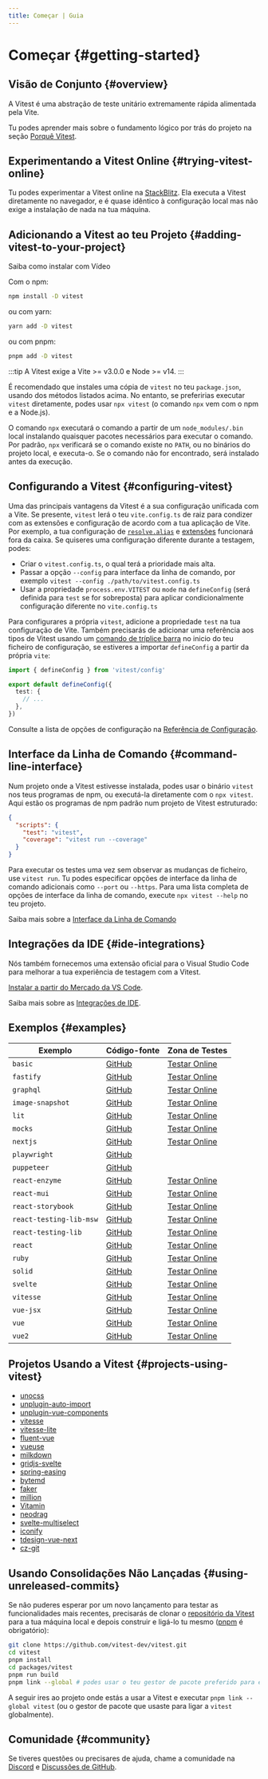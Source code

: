 ```yaml
---
title: Começar | Guia
---
```


# Começar {#getting-started}

## Visão de Conjunto {#overview}

A Vitest é uma abstração de teste unitário extremamente rápida alimentada pela Vite.

Tu podes aprender mais sobre o fundamento lógico por trás do projeto na seção [Porquê Vitest](/guide/why).

## Experimentando a Vitest Online {#trying-vitest-online}

Tu podes experimentar a Vitest online na [StackBlitz](https://vitest.new). Ela executa a Vitest diretamente no navegador, e é quase idêntico à configuração local mas não exige a instalação de nada na tua máquina.

## Adicionando a Vitest ao teu Projeto {#adding-vitest-to-your-project}

<CourseLink href="https://vueschool.io/lessons/how-to-install-vitest?friend=vueuse">Saiba como instalar com Vídeo</CourseLink>

Com o npm:

```bash
npm install -D vitest
```
ou com yarn:

```bash
yarn add -D vitest
```
ou com pnpm:

```bash
pnpm add -D vitest
```

:::tip
A Vitest exige a Vite >= v3.0.0 e Node >= v14.
:::

É recomendado que instales uma cópia de `vitest` no teu `package.json`, usando dos métodos listados acima. No entanto, se preferirias executar `vitest` diretamente, podes usar `npx vitest` (o comando `npx` vem com o npm e a Node.js).

O comando `npx` executará o comando a partir de um `node_modules/.bin` local instalando quaisquer pacotes necessários para executar o comando. Por padrão, `npx` verificará se o comando existe no `PATH`, ou no binários do projeto local, e executa-o. Se o comando não for encontrado, será instalado antes da execução.

## Configurando a Vitest {#configuring-vitest}

Uma das principais vantagens da Vitest é a sua configuração unificada com a Vite. Se presente, `vitest` lerá o teu `vite.config.ts` de raiz para condizer com as extensões e configuração de acordo com a tua aplicação de Vite. Por exemplo, a tua configuração de [`resolve.alias`](https://pt.vitejs.dev/config/shared-options#resolve-alias) e [extensões](https://pt.vitejs.dev/guide/using-plugins) funcionará fora da caixa. Se quiseres uma configuração diferente durante a testagem, podes:

- Criar o `vitest.config.ts`, o qual terá a prioridade mais alta.
- Passar a opção `--config` para interface da linha de comando, por exemplo `vitest --config ./path/to/vitest.config.ts`
- Usar a propriedade `process.env.VITEST` ou `mode` na `defineConfig` (será definida para `test` se for sobreposta) para aplicar condicionalmente configuração diferente no `vite.config.ts`

Para configurares a própria `vitest`, adicione a propriedade `test` na tua configuração de Vite. Também precisarás de adicionar uma referência aos tipos de Vitest usando um [comando de tríplice barra](https://www.typescriptlang.org/docs/handbook/triple-slash-directives.html#-reference-types-) no inicio do teu ficheiro de configuração, se estiveres a importar `defineConfig` a partir da própria `vite`:

```ts
import { defineConfig } from 'vitest/config'

export default defineConfig({
  test: {
    // ...
  },
})
```

Consulte a lista de opções de configuração na [Referência de Configuração](/config/).

## Interface da Linha de Comando {#command-line-interface}

Num projeto onde a Vitest estivesse instalada, podes usar o binário `vitest` nos teus programas de npm, ou executá-la diretamente com o `npx vitest`. Aqui estão os programas de npm padrão num projeto de Vitest estruturado:

<!-- prettier-ignore -->
```json
{
  "scripts": {
    "test": "vitest",
    "coverage": "vitest run --coverage"
  }
}
```

Para executar os testes uma vez sem observar as mudanças de ficheiro, use `vitest run`. Tu podes especificar opções de interface da linha de comando adicionais como `--port` ou `--https`. Para uma lista completa de opções de interface da linha de comando, execute `npx vitest --help` no teu projeto.

Saiba mais sobre a [Interface da Linha de Comando](/guide/cli)

## Integrações da IDE {#ide-integrations}

Nós também fornecemos uma extensão oficial para o Visual Studio Code para melhorar a tua experiência de testagem com a Vitest.

[Instalar a partir do Mercado da VS Code](https://marketplace.visualstudio.com/items?itemName=ZixuanChen.vitest-explorer).

Saiba mais sobre as [Integrações de IDE](/guide/ide).

## Exemplos {#examples}

| Exemplo | Código-fonte | Zona de Testes |
|---|---|---|
| `basic` | [GitHub](https://github.com/vitest-dev/vitest/tree/main/examples/basic) | [Testar Online](https://stackblitz.com/fork/github/vitest-dev/vitest/tree/main/examples/basic?initialPath=__vitest__) |
| `fastify` | [GitHub](https://github.com/vitest-dev/vitest/tree/main/examples/fastify) | [Testar Online](https://stackblitz.com/fork/github/vitest-dev/vitest/tree/main/examples/fastify?initialPath=__vitest__) |
| `graphql` | [GitHub](https://github.com/vitest-dev/vitest/tree/main/examples/graphql) | [Testar Online](https://stackblitz.com/fork/github/vitest-dev/vitest/tree/main/examples/graphql?initialPath=__vitest__) |
| `image-snapshot` | [GitHub](https://github.com/vitest-dev/vitest/tree/main/examples/image-snapshot) | [Testar Online](https://stackblitz.com/fork/github/vitest-dev/vitest/tree/main/examples/image-snapshot?initialPath=__vitest__) |
| `lit` | [GitHub](https://github.com/vitest-dev/vitest/tree/main/examples/lit) | [Testar Online](https://stackblitz.com/fork/github/vitest-dev/vitest/tree/main/examples/lit?initialPath=__vitest__) |
| `mocks` | [GitHub](https://github.com/vitest-dev/vitest/tree/main/examples/mocks) | [Testar Online](https://stackblitz.com/fork/github/vitest-dev/vitest/tree/main/examples/mocks?initialPath=__vitest__) |
| `nextjs` | [GitHub](https://github.com/vitest-dev/vitest/tree/main/examples/nextjs) | [Testar Online](https://stackblitz.com/fork/github/vitest-dev/vitest/tree/main/examples/nextjs?initialPath=__vitest__) |
| `playwright` | [GitHub](https://github.com/vitest-dev/vitest/tree/main/examples/playwright) | |
| `puppeteer` | [GitHub](https://github.com/vitest-dev/vitest/tree/main/examples/puppeteer) | |
| `react-enzyme` | [GitHub](https://github.com/vitest-dev/vitest/tree/main/examples/react-enzyme) | [Testar Online](https://stackblitz.com/fork/github/vitest-dev/vitest/tree/main/examples/react-enzyme?initialPath=__vitest__) |
| `react-mui` | [GitHub](https://github.com/vitest-dev/vitest/tree/main/examples/react-mui) | [Testar Online](https://stackblitz.com/fork/github/vitest-dev/vitest/tree/main/examples/react-mui?initialPath=__vitest__) |
| `react-storybook` | [GitHub](https://github.com/vitest-dev/vitest/tree/main/examples/react-storybook) | [Testar Online](https://stackblitz.com/fork/github/vitest-dev/vitest/tree/main/examples/react-storybook?initialPath=__vitest__) |
| `react-testing-lib-msw` | [GitHub](https://github.com/vitest-dev/vitest/tree/main/examples/react-testing-lib-msw) | [Testar Online](https://stackblitz.com/fork/github/vitest-dev/vitest/tree/main/examples/react-testing-lib-msw?initialPath=__vitest__) |
| `react-testing-lib` | [GitHub](https://github.com/vitest-dev/vitest/tree/main/examples/react-testing-lib) | [Testar Online](https://stackblitz.com/fork/github/vitest-dev/vitest/tree/main/examples/react-testing-lib?initialPath=__vitest__) |
| `react` | [GitHub](https://github.com/vitest-dev/vitest/tree/main/examples/react) | [Testar Online](https://stackblitz.com/fork/github/vitest-dev/vitest/tree/main/examples/react?initialPath=__vitest__) |
| `ruby` | [GitHub](https://github.com/vitest-dev/vitest/tree/main/examples/ruby) | [Testar Online](https://stackblitz.com/fork/github/vitest-dev/vitest/tree/main/examples/ruby?initialPath=__vitest__) |
| `solid` | [GitHub](https://github.com/vitest-dev/vitest/tree/main/examples/solid) | [Testar Online](https://stackblitz.com/fork/github/vitest-dev/vitest/tree/main/examples/solid?initialPath=__vitest__) |
| `svelte` | [GitHub](https://github.com/vitest-dev/vitest/tree/main/examples/svelte) | [Testar Online](https://stackblitz.com/fork/github/vitest-dev/vitest/tree/main/examples/svelte?initialPath=__vitest__) |
| `vitesse` | [GitHub](https://github.com/vitest-dev/vitest/tree/main/examples/vitesse) | [Testar Online](https://stackblitz.com/fork/github/vitest-dev/vitest/tree/main/examples/vitesse?initialPath=__vitest__) |
| `vue-jsx` | [GitHub](https://github.com/vitest-dev/vitest/tree/main/examples/vue-jsx) | [Testar Online](https://stackblitz.com/fork/github/vitest-dev/vitest/tree/main/examples/vue-jsx?initialPath=__vitest__) |
| `vue` | [GitHub](https://github.com/vitest-dev/vitest/tree/main/examples/vue) | [Testar Online](https://stackblitz.com/fork/github/vitest-dev/vitest/tree/main/examples/vue?initialPath=__vitest__) |
| `vue2` | [GitHub](https://github.com/vitest-dev/vitest/tree/main/examples/vue2) | [Testar Online](https://stackblitz.com/fork/github/vitest-dev/vitest/tree/main/examples/vue2?initialPath=__vitest__) |

## Projetos Usando a Vitest {#projects-using-vitest}

- [unocss](https://github.com/antfu/unocss)
- [unplugin-auto-import](https://github.com/antfu/unplugin-auto-import)
- [unplugin-vue-components](https://github.com/antfu/unplugin-vue-components)
- [vitesse](https://github.com/antfu/vitesse)
- [vitesse-lite](https://github.com/antfu/vitesse-lite)
- [fluent-vue](https://github.com/demivan/fluent-vue)
- [vueuse](https://github.com/vueuse/vueuse)
- [milkdown](https://github.com/Saul-Mirone/milkdown)
- [gridjs-svelte](https://github.com/iamyuu/gridjs-svelte)
- [spring-easing](https://github.com/okikio/spring-easing)
- [bytemd](https://github.com/bytedance/bytemd)
- [faker](https://github.com/faker-js/faker)
- [million](https://github.com/aidenybai/million)
- [Vitamin](https://github.com/wtchnm/Vitamin)
- [neodrag](https://github.com/PuruVJ/neodrag)
- [svelte-multiselect](https://github.com/janosh/svelte-multiselect)
- [iconify](https://github.com/iconify/iconify)
- [tdesign-vue-next](https://github.com/Tencent/tdesign-vue-next)
- [cz-git](https://github.com/Zhengqbbb/cz-git)

<!--
For contributors:
We no longer accept new entries to this list a this moment.
Thanks for choosing Vitest!
-->

## Usando Consolidações Não Lançadas {#using-unreleased-commits}

Se não puderes esperar por um novo lançamento para testar as funcionalidades mais recentes, precisarás de clonar o [repositório da Vitest](https://github.com/vitest-dev/vitest) para a tua máquina local e depois construir e ligá-lo tu mesmo ([pnpm](https://pnpm.io/) é obrigatório):

```sh
git clone https://github.com/vitest-dev/vitest.git
cd vitest
pnpm install
cd packages/vitest
pnpm run build
pnpm link --global # podes usar o teu gestor de pacote preferido para esta etapa.
```

A seguir ires ao projeto onde estás a usar a Vitest e executar `pnpm link --global vitest` (ou o gestor de pacote que usaste para ligar a `vitest` globalmente).

## Comunidade {#community}

Se tiveres questões ou precisares de ajuda, chame a comunidade na [Discord](https://chat.vitest.dev) e [Discussões de GitHub](https://github.com/vitest-dev/vitest/discussions).
